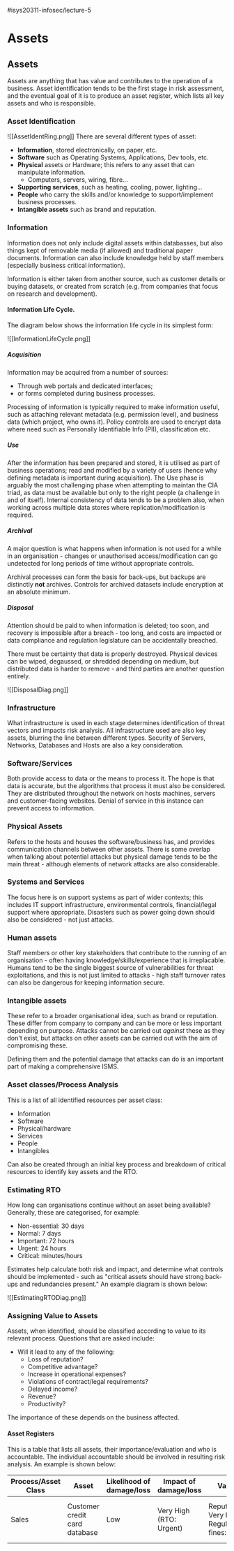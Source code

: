 #isys20311-infosec/lecture-5 
# Assets

## Assets
Assets are anything that has value and contributes to the operation of a business. Asset identification tends to be the first stage in risk assessment, and the eventual goal of it is to produce an asset register, which lists all key assets and who is responsible.

### Asset Identification
![[AssetIdentRing.png]]
There are several different types of asset:

- **Information**, stored electronically, on paper, etc.
- **Software** such as Operating Systems, Applications, Dev tools, etc.
- **Physical** assets or Hardware; this refers to any asset that can manipulate information.
	- Computers, servers, wiring, fibre...
- **Supporting services**, such as heating, cooling, power, lighting...
- **People** who carry the skills and/or knowledge to support/implement business processes.
- **Intangible assets** such as brand and reputation.

### Information
Information does not only include digital assets within databasses, but also things kept of removable media (if allowed) and traditional paper documents. Information can also include knowledge held by staff members (especially business critical information).

Information is either taken from another source, such as customer details or buying datasets, or created from scratch (e.g. from companies that focus on research and development).

#### Information Life Cycle.
The diagram below shows the information life cycle in its simplest form:

![[InformationLifeCycle.png]]

##### Acquisition

Information may be acquired from a number of sources:
-	Through web portals and dedicated interfaces;
-	or forms completed during business processes.

Processing of information is typically required to make information useful, such as attaching relevant metadata (e.g. permission level), and business data (which project, who owns it). Policy controls are used to encrypt data where need such as Personally Identifiable Info (PII), classification etc.

##### Use

After the information has been prepared and stored, it is utilised as part of business operations; read and modified by a variety of users (hence why defining metadata is important during acquisition). The Use phase is arguably the most challenging phase when attempting to maintan the CIA triad, as data must be available but only to the right people (a challenge in and of itself). Internal consistency of data tends to be a problem also, when working across multiple data stores where replication/modification is required.

##### Archival

A major question is what happens when information is not used for a while in an organisation - changes or unauthorised access/modification can go undetected for long periods of time without appropriate controls.

Archival processes can form the basis for back-ups, but backups are distinctly **not** archives. Controls for archived datasets include encryption at an absolute minimum.

##### Disposal

Attention should be paid to when information is deleted; too soon, and recovery is impossible after a breach - too long, and costs are impacted or data compliance and regulation legislature can be accidentally breached.

There must be certainty that data is properly destroyed. Physical devices can be wiped, degaussed, or shredded depending on medium, but distributed data is harder to remove - and third parties are another question entirely.

![[DisposalDiag.png]]

### Infrastructure

What infrastructure is used in each stage determines identification of threat vectors and impacts risk analysis. All infrastructure used are also key assets, blurring the line between different types. Security of Servers, Networks, Databases and Hosts are also a key consideration.

### Software/Services

Both provide access to data or the means to process it. The hope is that data is accurate, but the algorithms that process it must also be considered. They are distributed throughout the network on hosts machines, servers and customer-facing websites. Denial of service in this instance can prevent access to information.

### Physical Assets

Refers to the hosts and houses the software/business has, and provides communication channels between other assets. There is some overlap when talking about potential attacks but physical damage tends to be the main threat - although elements of network attacks are also considerable.

### Systems and Services
The focus here is on support systems as part of wider contexts; this includes IT support infrastructure, environmental controls, financial/legal support where appropriate. Disasters such as power going down should also be considered - not just attacks.

### Human assets

Staff members or other key stakeholders that contribute to the running of an organisation - often having knowledge/skills/experience that is irreplacable. Humans tend to be the single biggest source of vulnerabilities for threat exploitations, and this is not just limited to attacks - high staff turnover rates can also be dangerous for keeping information secure.

### Intangible assets

These refer to a broader organisational idea, such as brand or reputation. These differ from company to company and can be more or less important depending on purpose. Attacks cannot be carried out *against* these as they don't exist, but attacks on other assets can be carried out with the aim of compromising these.

Defining them and the potential damage that attacks can do is an important part of making a comprehensive ISMS.

### Asset classes/Process Analysis

This is a list of all identified resources per asset class:
- Information
- Software
- Physical/hardware
- Services
- People
- Intangibles

Can also be created through an initial key process and breakdown of critical resources to identify key assets and the RTO.

### Estimating RTO

How long can organisations continue without an asset being available? Generally, these are categorised, for example:

- Non-essential: 30 days
- Normal: 7 days
- Important: 72 hours
- Urgent: 24 hours
- Critical: minutes/hours

Estimates help calculate both risk and impact, and determine what controls should be implemented - such as "critical assets should have strong back-ups and redundancies present." An example diagram is shown below:

![[EstimatingRTODiag.png]]

### Assigning Value to Assets

Assets, when identified, should be classified according to value to its relevant process. Questions that are asked include:

- Will it lead to any of the following:
	- Loss of reputation?
	- Competitive advantage?
	- Increase in operational expenses?
	- Violations of contract/legal requirements?
	- Delayed income?
	- Revenue?
	- Productivity?

The importance of these depends on the business affected.

#### Asset Registers

This is a table that lists all assets, their importance/evaluation and who is accountable. The individual accountable should be involved in resulting risk analysis. An example is shown below:

| Process/Asset Class | Asset | Likelihood of damage/loss | Impact of damage/loss | Value | Owner | Comments |
| ------------------- | ----- | ------------------------- | --------------------- | ----- | ----- | -------- |
| Sales | Customer credit card database | Low | Very High (RTO: Urgent) | Reputation: Very high Regulatory fines: High | Sales Manager | Data at rest: Should this be owned by the IT department? |
